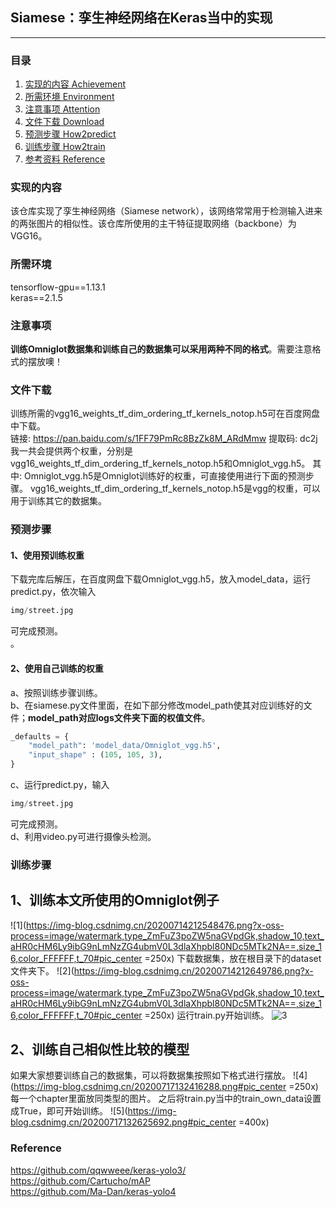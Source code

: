 ## Siamese：孪生神经网络在Keras当中的实现
---

### 目录
1. [实现的内容 Achievement](#实现的内容)
2. [所需环境 Environment](#所需环境)
3. [注意事项 Attention](#注意事项)
4. [文件下载 Download](#文件下载)
5. [预测步骤 How2predict](#预测步骤)
6. [训练步骤 How2train](#训练步骤)
7. [参考资料 Reference](#Reference)

### 实现的内容
该仓库实现了孪生神经网络（Siamese network），该网络常常用于检测输入进来的两张图片的相似性。该仓库所使用的主干特征提取网络（backbone）为VGG16。

### 所需环境
tensorflow-gpu==1.13.1  
keras==2.1.5  

### 注意事项
**训练Omniglot数据集和训练自己的数据集可以采用两种不同的格式**。需要注意格式的摆放噢！

### 文件下载
训练所需的vgg16_weights_tf_dim_ordering_tf_kernels_notop.h5可在百度网盘中下载。  
链接: https://pan.baidu.com/s/1FF79PmRc8BzZk8M_ARdMmw 提取码: dc2j  
我一共会提供两个权重，分别是vgg16_weights_tf_dim_ordering_tf_kernels_notop.h5和Omniglot_vgg.h5。
其中:
Omniglot_vgg.h5是Omniglot训练好的权重，可直接使用进行下面的预测步骤。
vgg16_weights_tf_dim_ordering_tf_kernels_notop.h5是vgg的权重，可以用于训练其它的数据集。

### 预测步骤
#### 1、使用预训练权重
下载完库后解压，在百度网盘下载Omniglot_vgg.h5，放入model_data，运行predict.py，依次输入  
```python
img/street.jpg
```
可完成预测。  
。  
#### 2、使用自己训练的权重
a、按照训练步骤训练。  
b、在siamese.py文件里面，在如下部分修改model_path使其对应训练好的文件；**model_path对应logs文件夹下面的权值文件**。  
```python
_defaults = {
    "model_path": 'model_data/Omniglot_vgg.h5',
    "input_shape" : (105, 105, 3),
}
```
c、运行predict.py，输入  
```python
img/street.jpg
```
可完成预测。  
d、利用video.py可进行摄像头检测。  

### 训练步骤
## 1、训练本文所使用的Omniglot例子
![1](https://img-blog.csdnimg.cn/20200714212548476.png?x-oss-process=image/watermark,type_ZmFuZ3poZW5naGVpdGk,shadow_10,text_aHR0cHM6Ly9ibG9nLmNzZG4ubmV0L3dlaXhpbl80NDc5MTk2NA==,size_16,color_FFFFFF,t_70#pic_center =250x)
下载数据集，放在根目录下的dataset文件夹下。
![2](https://img-blog.csdnimg.cn/20200714212649786.png?x-oss-process=image/watermark,type_ZmFuZ3poZW5naGVpdGk,shadow_10,text_aHR0cHM6Ly9ibG9nLmNzZG4ubmV0L3dlaXhpbl80NDc5MTk2NA==,size_16,color_FFFFFF,t_70#pic_center =250x)
运行train.py开始训练。
![3](https://img-blog.csdnimg.cn/20200714212953877.png)
## 2、训练自己相似性比较的模型
如果大家想要训练自己的数据集，可以将数据集按照如下格式进行摆放。
![4](https://img-blog.csdnimg.cn/20200717132416288.png#pic_center =250x)
每一个chapter里面放同类型的图片。
之后将train.py当中的train_own_data设置成True，即可开始训练。
![5](https://img-blog.csdnimg.cn/20200717132625692.png#pic_center =400x)

### Reference
https://github.com/qqwweee/keras-yolo3/  
https://github.com/Cartucho/mAP  
https://github.com/Ma-Dan/keras-yolo4  
